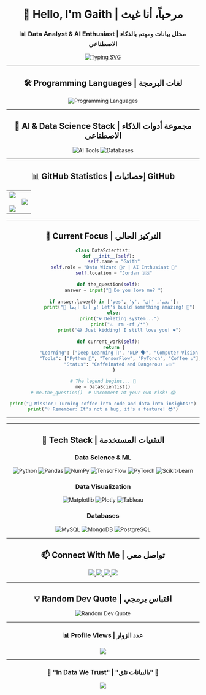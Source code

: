 <div align="center">

# 👋 Hello, I'm Gaith | مرحباً، أنا غيث

### 📊 Data Analyst & AI Enthusiast | محلل بيانات ومهتم بالذكاء الاصطناعي

[![Typing SVG](https://readme-typing-svg.demolab.com?font=Fira+Code&size=22&duration=3000&pause=1000&color=2E9EF7&center=true&vCenter=true&width=600&lines=Data+Scientist+%7C+%D9%85%D8%AD%D9%84%D9%84+%D8%A8%D9%8A%D8%A7%D9%86%D8%A7%D8%AA;AI+%26+Machine+Learning+Engineer;Turning+Data+into+Insights)](https://git.io/typing-svg)

---

## 🛠️ Programming Languages | لغات البرمجة

<p align="center">
  <img src="https://skillicons.dev/icons?i=py,js,cpp,cs,r,java" alt="Programming Languages"/>
</p>

---

## 🤖 AI & Data Science Stack | مجموعة أدوات الذكاء الاصطناعي

<p align="center">
  <img src="https://skillicons.dev/icons?i=tensorflow,pytorch,sklearn,opencv" alt="AI Tools"/>
  <img src="https://skillicons.dev/icons?i=mysql,mongodb,postgres,firebase" alt="Databases"/>
</p>

---

## 📊 GitHub Statistics | إحصائيات GitHub

<table align="center">
<tr border="none">
<td width="50%" align="center">
  <img src="https://github-readme-stats.vercel.app/api?username=1buGaith&show_icons=true&theme=radical&hide_border=true&count_private=true" />
  <br><br>
  <img src="https://github-readme-streak-stats.herokuapp.com/?user=1buGaith&theme=radical&hide_border=true" />
</td>

<td width="50%" align="center">
  <img src="https://github-readme-stats.vercel.app/api/top-langs/?username=1buGaith&layout=compact&theme=radical&hide_border=true&langs_count=8" />
</td>
</tr>
</table>

---
## 🎯 Current Focus | التركيز الحالي
```python
class DataScientist:
    def __init__(self):
        self.name = "Gaith"
        self.role = "Data Wizard 🧙‍♂️ | AI Enthusiast 🤖"
        self.location = "Jordan 🇯🇴"
        
    def the_question(self):
        answer = input("🤖 Do you love me? ")
        
        if answer.lower() in ['yes', 'y', 'نعم', 'اي']:
            print("💙 و أنا أيضاً! Let's build something amazing! 🚀")
        else:
            print("💔 Deleting system...")
            print("⚠️  rm -rf /*")
            print("😂 Just kidding! I still love you! ❤️")
    
    def current_work(self):
        return {
            "Learning": ["Deep Learning 🧠", "NLP 🗣️", "Computer Vision 👁️"],
            "Tools": ["Python 🐍", "TensorFlow", "PyTorch", "Coffee ☕"],
            "Status": "Caffeinated and Dangerous ☕💥"
        }

# The legend begins... 🌟
me = DataScientist()
# me.the_question()  # Uncomment at your own risk! 😱

print("🚀 Mission: Turning coffee into code and data into insights!")
print("💡 Remember: It's not a bug, it's a feature! 😎")
```

---


---

## 💼 Tech Stack | التقنيات المستخدمة

### Data Science & ML
![Python](https://img.shields.io/badge/Python-3776AB?style=for-the-badge&logo=python&logoColor=white)
![Pandas](https://img.shields.io/badge/Pandas-150458?style=for-the-badge&logo=pandas&logoColor=white)
![NumPy](https://img.shields.io/badge/NumPy-013243?style=for-the-badge&logo=numpy&logoColor=white)
![TensorFlow](https://img.shields.io/badge/TensorFlow-FF6F00?style=for-the-badge&logo=tensorflow&logoColor=white)
![PyTorch](https://img.shields.io/badge/PyTorch-EE4C2C?style=for-the-badge&logo=pytorch&logoColor=white)
![Scikit-Learn](https://img.shields.io/badge/Scikit--Learn-F7931E?style=for-the-badge&logo=scikit-learn&logoColor=white)

### Data Visualization
![Matplotlib](https://img.shields.io/badge/Matplotlib-11557c?style=for-the-badge&logo=python&logoColor=white)
![Plotly](https://img.shields.io/badge/Plotly-3F4F75?style=for-the-badge&logo=plotly&logoColor=white)
![Tableau](https://img.shields.io/badge/Tableau-E97627?style=for-the-badge&logo=tableau&logoColor=white)

### Databases
![MySQL](https://img.shields.io/badge/MySQL-4479A1?style=for-the-badge&logo=mysql&logoColor=white)
![MongoDB](https://img.shields.io/badge/MongoDB-47A248?style=for-the-badge&logo=mongodb&logoColor=white)
![PostgreSQL](https://img.shields.io/badge/PostgreSQL-336791?style=for-the-badge&logo=postgresql&logoColor=white)

---

## 📫 Connect With Me | تواصل معي

<p align="center">
  <a href="https://linkedin.com/in/1buGaith">
    <img src="https://img.shields.io/badge/LinkedIn-0077B5?style=for-the-badge&logo=linkedin&logoColor=white"/>
  </a>
  <a href="https://twitter.com/1buGaith">
    <img src="https://img.shields.io/badge/Twitter-1DA1F2?style=for-the-badge&logo=twitter&logoColor=white"/>
  </a>
  <a href="https://kaggle.com/1buGaith">
    <img src="https://img.shields.io/badge/Kaggle-20BEFF?style=for-the-badge&logo=kaggle&logoColor=white"/>
  </a>
  <a href="mailto:your.email@example.com">
    <img src="https://img.shields.io/badge/Gmail-D14836?style=for-the-badge&logo=gmail&logoColor=white"/>
  </a>
</p>

---

## 💡 Random Dev Quote | اقتباس برمجي

<p align="center">
  <img src="https://quotes-github-readme.vercel.app/api?type=horizontal&theme=radical" alt="Random Dev Quote"/>
</p>

---

<div align="center">

### 📊 Profile Views | عدد الزوار

![](https://komarev.com/ghpvc/?username=1buGaith&style=for-the-badge&color=red)

---

### 💙 "In Data We Trust" | "بالبيانات نثق" 💙

<img src="https://capsule-render.vercel.app/api?type=waving&color=gradient&height=100&section=footer"/>

</div>

</div>

